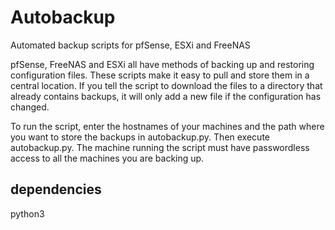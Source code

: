 # Autobackup
Automated backup scripts for pfSense, ESXi and FreeNAS

pfSense, FreeNAS and ESXi all have methods of backing up and restoring configuration files. These scripts make it easy to pull and store them in a central location. If you tell the script to download the files to a directory that already contains backups, it will only add a new file if the configuration has changed.

To run the script, enter the hostnames of your machines and the path where you want to store the backups in autobackup.py. Then execute autobackup.py. The machine running the script must have passwordless access to all the machines you are backing up.

## dependencies
python3
